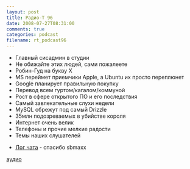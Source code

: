 ```yaml
---
layout: post
title: Радио-Т 96
date: 2008-07-27T08:31:00
comments: true
categories: podcast
filename: rt_podcast96
---
```


- Главный сисадмин в студии
- Не обижайте этих людей, сами пожалеете
- Робин–Гуд на букву Х
- MS переймет приемчики Apple, а Ubuntu их просто переплюнет
- Google планирует правильную покупку
- Перевод всем гуртом/кагалом/коммуной
- Рост в сфере открытого ПО и его последствия
- Самый завлекательные слухи недели
- MySQL обрежут под самый Drizzle
- 35млн подозреваемых в убийстве короля
- Интернет очень велик
- Телефоны и прочие мелкие радости
- Темы наших слушателей


* [Лог чата](/chat/logs/radio-t-96.html) - спасибо sbmaxx

[аудио](http://cdn.radio-t.com/rt_podcast96.mp3)
<audio src="http://cdn.radio-t.com/rt_podcast96.mp3" preload="none"></audio>

